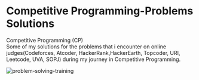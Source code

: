 # Competitive Programming-Problems Solutions
Competitive Programming (CP)                                                                          
Some of my solutions for the problems that i encounter on online judges(Codeforces, Atcoder, HackerRank,HackerEarth, Topcoder, URI, Leetcode, UVA, SOPJ) during my journey in Competitive Programming.                                                                                                                                    

 
  
   
      
      
        
![problem-solving-training](https://user-images.githubusercontent.com/90795661/195857326-83e56d1e-9284-4429-9833-d731768ded7a.jpg)
